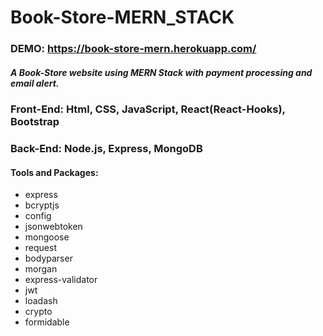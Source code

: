 # Book-Store-MERN_STACK
### DEMO: __https://book-store-mern.herokuapp.com/__

##### A Book-Store website using MERN Stack with payment processing and email alert.
### Front-End: Html, CSS, JavaScript, React(React-Hooks), Bootstrap
### Back-End: Node.js, Express, MongoDB


#### Tools and Packages:
 * express
 * bcryptjs
 * config
 * jsonwebtoken
 * mongoose
 * request
 * bodyparser
 * morgan
 * express-validator
 * jwt
 * loadash
 * crypto
 * formidable
